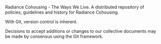 Radiance Cohousing - The Ways We Live.
A distributed repository of policies, guidelines and history for Radiance Cohousing. 

With Git, version control is inherent.

Decisions to accept additions or changes to our collective documents may be made by consensus using the Git framework.
